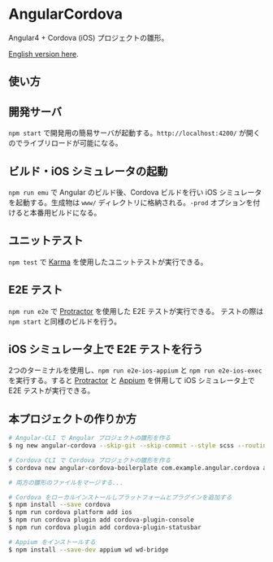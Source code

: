 # AngularCordova

Angular4 + Cordova (iOS) プロジェクトの雛形。

[English version here](./README.md).

## 使い方

## 開発サーバ

`npm start` で開発用の簡易サーバが起動する。`http://localhost:4200/` が開くのでライブリロードが可能になる。

## ビルド・iOS シミュレータの起動

`npm run emu` で Angular のビルド後、Cordova ビルドを行い iOS シミュレータを起動する。生成物は `www/` ディレクトリに格納される。`-prod` オプションを付けると本番用ビルドになる。

## ユニットテスト

`npm test` で [Karma](https://karma-runner.github.io) を使用したユニットテストが実行できる。

## E2E テスト

`npm run e2e` で [Protractor](http://www.protractortest.org/) を使用した E2E テストが実行できる。
テストの際は `npm start` と同様のビルドを行う。

## iOS シミュレータ上で E2E テストを行う

2つのターミナルを使用し、`npm run e2e-ios-appium` と `npm run e2e-ios-exec` を実行する。すると [Protractor](http://www.protractortest.org/) と [Appium](http://appium.io/) を併用して iOS シミュレータ上で E2E テストが実行できる。

## 本プロジェクトの作りか方

```sh
# Angular-CLI で Angular プロジェクトの雛形を作る
$ ng new angular-cordova --skip-git --skip-commit --style scss --routing

# Cordova CLI で Cordova プロジェクトの雛形を作る
$ cordova new angular-cordova-boilerplate com.example.angular.cordova angular-cordova

# 両方の雛形のファイルをマージする...

# Cordova をローカルインストールしプラットフォームとプラグインを追加する
$ npm install --save cordova
$ npm run cordova platform add ios
$ npm run cordova plugin add cordova-plugin-console
$ npm run cordova plugin add cordova-plugin-statusbar

# Appium をインストールする
$ npm install --save-dev appium wd wd-bridge 
```
